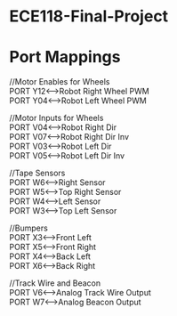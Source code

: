 # ECE118-Final-Project
# Port Mappings

//Motor Enables for Wheels <br />
PORT Y12<-->Robot Right Wheel PWM <br />
PORT Y04<-->Robot Left Wheel PWM <br />

//Motor Inputs for Wheels <br />
PORT V04<-->Robot Right Dir <br />
PORT V07<-->Robot Right Dir Inv <br />
PORT V03<-->Robot Left Dir <br />
PORT V05<-->Robot Left Dir Inv <br />

//Tape Sensors <br />
PORT W6<-->Right Sensor <br />
PORT W5<-->Top Right Sensor <br />
PORT W4<-->Left Sensor <br />
PORT W3<-->Top Left Sensor <br />

//Bumpers <br />
PORT X3<-->Front Left <br />
PORT X5<-->Front Right <br />
PORT X4<-->Back Left <br />
PORT X6<-->Back Right <br />

//Track Wire and Beacon </br>
PORT V6<-->Analog Track Wire Output <br/>
PORT W7<-->Analog Beacon Output <br/>
